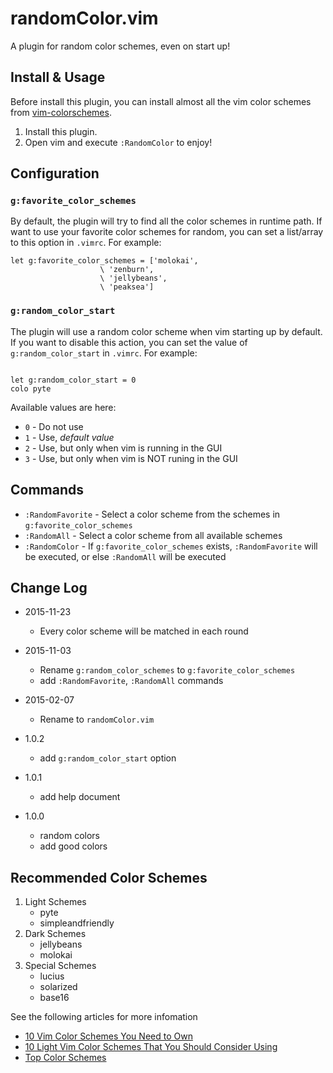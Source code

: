 randomColor.vim
==============
A  plugin for random color schemes, even on start up!

## Install & Usage

Before install this plugin, you can install almost all the vim color schemes from
[vim-colorschemes](https://github.com/flazz/vim-colorschemes).

1. Install this plugin.
1. Open vim and execute `:RandomColor` to enjoy!

## Configuration

### `g:favorite_color_schemes`

By default, the plugin will try to find all the color schemes in runtime path.
If want to use your favorite color schemes for random, you can set a list/array
to this option in `.vimrc`. For example:

```vim
let g:favorite_color_schemes = ['molokai',
                    \ 'zenburn',
                    \ 'jellybeans',
                    \ 'peaksea']
```

### `g:random_color_start`

The plugin will use a random color scheme when vim starting up by default.
If you want to disable this action, you can set the value of
`g:random_color_start` in `.vimrc`. For example:

```vim

let g:random_color_start = 0
colo pyte

```

Available values are here:

* `0` - Do not use
* `1` - Use, *default value*
* `2` - Use, but only when vim is running in the GUI
* `3` - Use, but only when vim is NOT runing in the GUI

## Commands

* `:RandomFavorite` - Select a color scheme from the schemes in `g:favorite_color_schemes`
* `:RandomAll` - Select a color scheme from all available schemes
* `:RandomColor` - If `g:favorite_color_schemes` exists, `:RandomFavorite` will be executed, or else `:RandomAll` will be executed


## Change Log

* 2015-11-23
    - Every color scheme will be matched in each round

* 2015-11-03
    - Rename `g:random_color_schemes` to `g:favorite_color_schemes`
    - add `:RandomFavorite`, `:RandomAll` commands

* 2015-02-07
    - Rename to `randomColor.vim`

* 1.0.2
    - add `g:random_color_start` option

* 1.0.1
    - add help document

* 1.0.0
    - random colors
    - add good colors



## Recommended Color Schemes

1. Light Schemes
    * pyte
    * simpleandfriendly
1. Dark Schemes
    * jellybeans
    * molokai
1. Special Schemes
    * lucius
    * solarized
    * base16


See the following articles for more infomation

* [10 Vim Color Schemes You Need to Own](http://www.vimninjas.com/2012/08/26/10-vim-color-schemes-you-need-to-own/)
* [10 Light Vim Color Schemes That You Should Consider Using](http://www.vimninjas.com/2012/09/14/10-light-colors/)
* [Top Color Schemes](http://www.vim.org/scripts/script_search_results.php?keywords=&script_type=color+scheme&order_by=rating&direction=descending&search=search)




